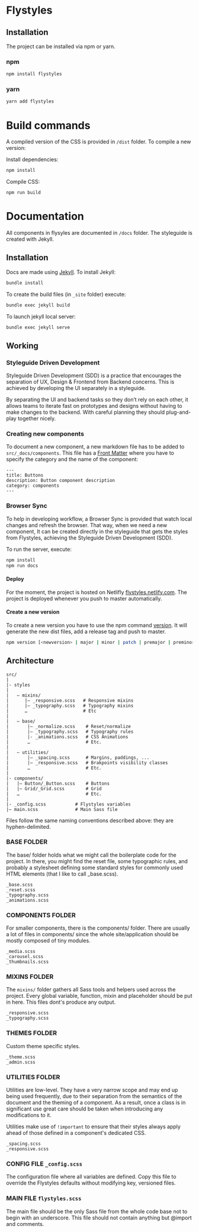 # Flystyles

## Installation

The project can be installed via npm or yarn.


### npm
```bash
npm install flystyles
```

### yarn
```bash
yarn add flystyles
```


# Build commands

A compiled version of the CSS is provided in `/dist` folder.
To compile a new version:

Install dependencies:

```bash
npm install
```

Compile CSS:

```bash
npm run build
```

# Documentation

All components in flysyles are documented in `/docs` folder. The styleguide is created with Jekyll.

## Installation

Docs are made using [Jekyll](https://jekyllrb.com/).
To install Jekyll:

```bash
bundle install
```

To create the build files (in `_site` folder) execute:

```bash
bundle exec jekyll build
```

To launch jekyll local server:

```bash
bundle exec jekyll serve
```

## Working

### Styleguide Driven Development

Styleguide Driven Development (SDD) is a practice that encourages the separation of UX, Design & Frontend from Backend concerns. This is achieved by developing the UI separately in a styleguide.

By separating the UI and backend tasks so they don’t rely on each other, it allows teams to iterate fast on prototypes and designs without having to make changes to the backend. With careful planning they should plug-and-play together nicely.

### Creating new components

To document a new component, a new markdown file has to be added to `src/_docs/components`. This file has a [Front Matter](https://jekyllrb.com/docs/frontmatter/) where you have to specify the category and the name of the component:

```
---
title: Buttons
description: Button component description
category: components
---
```

### Browser Sync

To help in developing workflow, a Browser Sync is provided that watch local changes and refresh the browser. That way, when we need a new component, It can be created directly in the styleguide that gets the styles from Flystyles, achieving the Styleguide Driven Development (SDD).

To run the server, execute:

```bash
npm install
npm run docs
```

#### Deploy

For the moment, the project is hosted on Netlifly [flystyles.netlify.com](http://flystyles.netlify.com/). The project is deployed whenever you push to master automatically.

#### Create a new version

To create a new version you have to use the npm command [version](https://docs.npmjs.com/cli/version). It will generate the new dist files, add a release tag and push to master.

```bash
npm version [<newversion> | major | minor | patch | premajor | preminor | prepatch | prerelease | from-git]
```

## Architecture

```
src/
|
|- styles
|
|   – mixins/
|      |– _responsive.scss   # Responsive mixins
|      |– _typography.scss   # Typography mixins
|      …                     # Etc
|
|   – base/
|       |– _normalize.scss    # Reset/normalize
|       |– _typography.scss   # Typography rules
|       |- _animations.scss   # CSS Animations
|       …                     # Etc.
|
|   – utilities/
|       |– _spacing.scss      # Margins, paddings, ...
|       |– _responsive.scss   # Brakpoints visibility classes
|       …                     # Etc.
|
|- components/
|   |– Button/_Button.scss    # Buttons
|   |– Grid/_Grid.scss        # Grid
|   …                         # Etc.
|
|- _config.scss           # Flystyles variables
|– main.scss              # Main Sass file

```

Files follow the same naming conventions described above: they are hyphen-delimited.

### BASE FOLDER

The base/ folder holds what we might call the boilerplate code for the project. In there, you might find the reset file, some typographic rules, and probably a stylesheet defining some standard styles for commonly used HTML elements (that I like to call _base.scss).

```
_base.scss
_reset.scss
_typography.scss
_animations.scss

```


### COMPONENTS FOLDER

For smaller components, there is the components/ folder. There are usually a lot of files in components/ since the whole site/application should be mostly composed of tiny modules.

```
_media.scss
_carousel.scss
_thumbnails.scss
```

### MIXINS FOLDER

The `mixins/` folder gathers all Sass tools and helpers used across the project. Every global variable, function, mixin and placeholder should be put in here. This files dont's produce any output.

```
_responsive.scss
_typography.scss
```

### THEMES FOLDER

Custom theme specific styles.

```
_theme.scss
_admin.scss
```

### UTILITIES FOLDER

Utilities are low-level. They have a very narrow scope and may end up being used frequently, due to their separation from the semantics of the document and the theming of a component. As a result, once a class is in significant use great care should be taken when introducing any modifications to it.

Utilities make use of `!important` to ensure that their styles always apply ahead of those defined in a component's dedicated CSS.

```
_spacing.scss
_responsive.scss
```

### CONFIG FILE `_config.scss`

The configuration file where all variables are defined. Copy this file to override the Flystyles defaults without modifying key, versioned files.

### MAIN FILE `flystyles.scss`

The main file should be the only Sass file from the whole code base not to begin with an underscore. This file should not contain anything but @import and comments.
